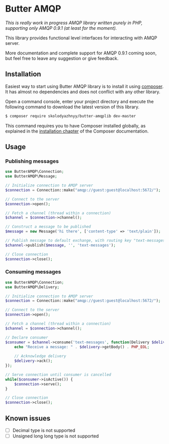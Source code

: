 # Butter AMQP

_This is really work in progress AMQP library written purely in PHP, supporting only AMQP 0.9.1 (at least for the moment)._
 
This library provides functional level interfaces for interacting with AMQP server.

More documentation and complete support for AMQP 0.9.1 coming soon, but feel free to leave any suggestion or give feedback.

## Installation

Easiest way to start using Butter AMQP library is to install it using [composer](https://getcomposer.org/doc/00-intro.md#introduction). 
It has almost no dependencies and does not conflict with any other library.

Open a command console, enter your project directory and execute the following command to download the latest version of this library.

```bash
$ composer require skolodyazhnyy/butter-amqplib dev-master
```

This command requires you to have Composer installed globally, as explained in the  [installation chapter](https://getcomposer.org/doc/00-intro.md)
of the Composer documentation.

## Usage

### Publishing messages

```php
use ButterAMQP\Connection;
use ButterAMQP\Message;

// Initialize connection to AMQP server
$connection = Connection::make("amqp://guest:guest@localhost:5672/");

// Connect to the server
$connection->open();

// Fetch a channel (thread within a connection)
$channel = $connection->channel();

// Construct a message to be published
$message = new Message('hi there', ['content-type' => 'text/plain']);

// Publish message to default exchange, with routing key "text-messages".
$channel->publish($message, '', 'text-messages');

// Close connection
$connection->close();
```

### Consuming messages

```php
use ButterAMQP\Connection;
use ButterAMQP\Delivery;

// Initialize connection to AMQP server
$connection = Connection::make("amqp://guest:guest@localhost:5672/");

// Connect to the server
$connection->open();

// Fetch a channel (thread within a connection)
$channel = $connection->channel();

// Declare consumer
$consumer = $channel->consume('text-messages', function(Delivery $delivery) {
    echo "Receive a message: " . $delivery->getBody() . PHP_EOL;
    
    // Acknowledge delivery
    $delivery->ack();
});

// Serve connection until consumer is cancelled
while($consumer->isActive()) {
    $connection->serve();
}

// Close connection
$connection->close();
```

## Known issues

- [ ] Decimal type is not supported
- [ ] Unsigned long long type is not supported
